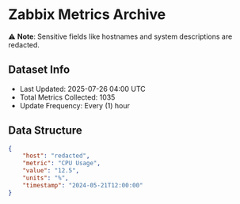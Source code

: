 # Zabbix Metrics Archive

⚠️ **Note**: Sensitive fields like hostnames and system descriptions are redacted.

## Dataset Info
- Last Updated: 2025-07-26 04:00 UTC
- Total Metrics Collected: 1035
- Update Frequency: Every (1) hour

## Data Structure
```json
{
    "host": "redacted",
    "metric": "CPU Usage",
    "value": "12.5",
    "units": "%",
    "timestamp": "2024-05-21T12:00:00"
}
```
